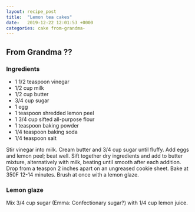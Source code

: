 ```yaml
---
layout: recipe_post
title:  "Lemon tea cakes"
date:   2019-12-22 12:01:53 +0000
categories: cake from-grandma-
---
```


## From Grandma ??
### Ingredients
* 1 1/2 teaspoon vinegar
* 1/2 cup milk
* 1/2 cup butter
* 3/4 cup sugar
* 1 egg
* 1 teaspoon shredded lemon peel
* 1 3/4 cup sifted all-purpose flour
* 1 teaspoon baking powder
* 1/4 teaspoon baking soda
* 1/4 teaspoon salt


Stir vinegar into milk. Cream butter and 3/4 cup sugar until fluffy. Add eggs and lemon peel; beat well. Sift together dry ingredients and add to butter mixture, alternatively with milk, beating until smooth after each addition. Drop from a teaspon 2 inches apart on an ungreased cookie sheet. Bake at 350F 12-14 minutes. Brush at once with a lemon glaze.
### Lemon glaze

Mix 3/4 cup sugar (Emma: Confectionary sugar?) with 1/4 cup lemon juice.
